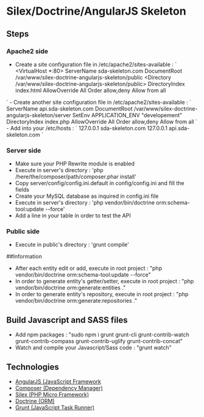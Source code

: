 # Silex/Doctrine/AngularJS Skeleton

## Steps
### Apache2 side
- Create a site configuration file in /etc/apache2/sites-available :
`
<VirtualHost *:80>
    ServerName sda-skeleton.com
    DocumentRoot /var/www/silex-doctrine-angularjs-skeleton/public
    <Directory /var/www/silex-doctrine-angularjs-skeleton/public>
        DirectoryIndex index.html
	AllowOverride All
        Order allow,deny
        Allow from all
    </Directory>
</VirtualHost>
`
- Create another site configuration file in /etc/apache2/sites-available :
`
<VirtualHost *:80>
    ServerName api.sda-skeleton.com
    DocumentRoot /var/www/silex-doctrine-angularjs-skeleton/server
    SetEnv APPLICATION_ENV "developement"
    <Directory /var/www/silex-doctrine-angularjs-skeleton/server>
        DirectoryIndex index.php
        AllowOverride All
        Order allow,deny
        Allow from all
    </Directory>
</VirtualHost>
`
- Add into your /etc/hosts :
`
127.0.0.1       sda-skeleton.com
127.0.0.1       api.sda-skeleton.com
`

### Server side
- Make sure your PHP Rewrite module is enabled
- Execute in server's directory : 'php /here/the/composer/path/composer.phar install'
- Copy server/config/config.ini.default in config/config.ini and fill the fields
- Create your MySQL database as inquired in config.ini file
- Execute in server's directory : 'php vendor/bin/doctrine orm:schema-tool:update --force'
- Add a line in your table in order to test the API

### Public side
- Execute in public's directory : 'grunt compile'

##Information
- After each entity edit or add, execute in root project : "php vendor/bin/doctrine orm:schema-tool:update --force"
- In order to generate entity's getter/setter, execute in root project : "php vendor/bin/doctrine orm:generate:entities ."
- In order to generate entity's repository, execute in root project : "php vendor/bin/doctrine orm:generate:repositories ."

## Build Javascript and SASS files
- Add npm packages : "sudo npm i grunt grunt-cli grunt-contrib-watch grunt-contrib-compass grunt-contrib-uglify grunt-contrib-concat"
- Watch and compile your Javascript/Sass code : "grunt watch"

## Technologies
- [AngularJS (JavaScript Framework](https://getcomposer.org/)
- [Composer (Dependency Manager)](https://getcomposer.org/)
- [Silex (PHP Micro Framework)](https://packagist.org/packages/silex/silex)
- [Doctrine (ORM)](http://www.doctrine-project.org/)
- [Grunt (JavaScript Task Runner)](http://gruntjs.com/)